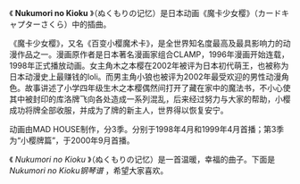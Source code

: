 

《 **Nukumori no Kioku** 》（ぬくもりの记忆）是日本动画《魔卡少女樱》（カードキャプターさくら）中的插曲。

  

《魔卡少女樱》，又名《百变小樱魔术卡》，是全世界知名度最高及最具影响力的动漫作品之一。漫画原作者是日本著名漫画家组合CLAMP，1996年漫画开始连载，1998年正式播放动画。女主角木之本樱在2002年被评为日本初代萌王，也被称为日本动漫史上最赚钱的loli。而男主角小狼也被评为2002年最受欢迎的男性动漫角色。故事讲述了小学四年级生木之本樱偶然间打开了藏在家中的魔法书，不小心使其中被封印的库洛牌飞向各处造成一系列混乱，后来经过努力与大家的帮助，小樱成功将牌全部收服，并成为了牌的新主人，世界得以恢复安宁。

  

动画由MAD HOUSE制作，分3季。分别于1998年4月和1999年4月首播；第3季为“小樱牌篇”，于2000年9月首播。

  

《 _Nukumori no Kioku_ 》（ぬくもりの记忆）是一首温暖，幸福的曲子。下面是 _Nukumori no Kioku钢琴谱_
，希望大家喜欢。

